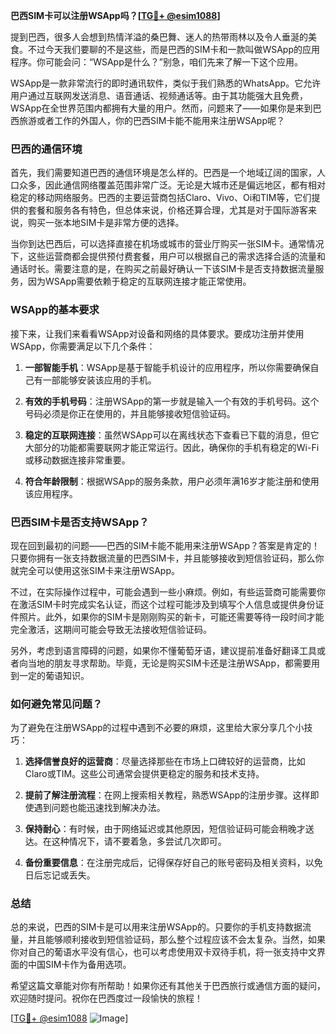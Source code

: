 **巴西SIM卡可以注册WSApp吗？[[TG💪+ @esim1088](https://t.me/s/esim1088)]**

提到巴西，很多人会想到热情洋溢的桑巴舞、迷人的热带雨林以及令人垂涎的美食。不过今天我们要聊的不是这些，而是巴西的SIM卡和一款叫做WSApp的应用程序。你可能会问：“WSApp是什么？”别急，咱们先来了解一下这个应用。

WSApp是一款非常流行的即时通讯软件，类似于我们熟悉的WhatsApp。它允许用户通过互联网发送消息、语音通话、视频通话等。由于其功能强大且免费，WSApp在全世界范围内都拥有大量的用户。然而，问题来了——如果你是来到巴西旅游或者工作的外国人，你的巴西SIM卡能不能用来注册WSApp呢？

### 巴西的通信环境

首先，我们需要知道巴西的通信环境是怎么样的。巴西是一个地域辽阔的国家，人口众多，因此通信网络覆盖范围非常广泛。无论是大城市还是偏远地区，都有相对稳定的移动网络服务。巴西的主要运营商包括Claro、Vivo、Oi和TIM等，它们提供的套餐和服务各有特色，但总体来说，价格还算合理，尤其是对于国际游客来说，购买一张本地SIM卡是非常方便的选择。

当你到达巴西后，可以选择直接在机场或城市的营业厅购买一张SIM卡。通常情况下，这些运营商都会提供预付费套餐，用户可以根据自己的需求选择合适的流量和通话时长。需要注意的是，在购买之前最好确认一下该SIM卡是否支持数据流量服务，因为WSApp需要依赖于稳定的互联网连接才能正常使用。

### WSApp的基本要求

接下来，让我们来看看WSApp对设备和网络的具体要求。要成功注册并使用WSApp，你需要满足以下几个条件：

1. **一部智能手机**：WSApp是基于智能手机设计的应用程序，所以你需要确保自己有一部能够安装该应用的手机。
   
2. **有效的手机号码**：注册WSApp的第一步就是输入一个有效的手机号码。这个号码必须是你正在使用的，并且能够接收短信验证码。

3. **稳定的互联网连接**：虽然WSApp可以在离线状态下查看已下载的消息，但它大部分的功能都需要联网才能正常运行。因此，确保你的手机有稳定的Wi-Fi或移动数据连接非常重要。

4. **符合年龄限制**：根据WSApp的服务条款，用户必须年满16岁才能注册和使用该应用程序。

### 巴西SIM卡是否支持WSApp？

现在回到最初的问题——巴西的SIM卡能不能用来注册WSApp？答案是肯定的！只要你拥有一张支持数据流量的巴西SIM卡，并且能够接收到短信验证码，那么你就完全可以使用这张SIM卡来注册WSApp。

不过，在实际操作过程中，可能会遇到一些小麻烦。例如，有些运营商可能需要你在激活SIM卡时完成实名认证，而这个过程可能涉及到填写个人信息或提供身份证件照片。此外，如果你的SIM卡是刚刚购买的新卡，可能还需要等待一段时间才能完全激活，这期间可能会导致无法接收短信验证码。

另外，考虑到语言障碍的问题，如果你不懂葡萄牙语，建议提前准备好翻译工具或者向当地的朋友寻求帮助。毕竟，无论是购买SIM卡还是注册WSApp，都需要用到一定的葡语知识。

### 如何避免常见问题？

为了避免在注册WSApp的过程中遇到不必要的麻烦，这里给大家分享几个小技巧：

1. **选择信誉良好的运营商**：尽量选择那些在市场上口碑较好的运营商，比如Claro或TIM。这些公司通常会提供更稳定的服务和技术支持。

2. **提前了解注册流程**：在网上搜索相关教程，熟悉WSApp的注册步骤。这样即使遇到问题也能迅速找到解决办法。

3. **保持耐心**：有时候，由于网络延迟或其他原因，短信验证码可能会稍晚才送达。在这种情况下，请不要着急，多尝试几次即可。

4. **备份重要信息**：在注册完成后，记得保存好自己的账号密码及相关资料，以免日后忘记或丢失。

### 总结

总的来说，巴西的SIM卡是可以用来注册WSApp的。只要你的手机支持数据流量，并且能够顺利接收到短信验证码，那么整个过程应该不会太复杂。当然，如果你对自己的葡语水平没有信心，也可以考虑使用双卡双待手机，将一张支持中文界面的中国SIM卡作为备用选项。

希望这篇文章能对你有所帮助！如果你还有其他关于巴西旅行或通信方面的疑问，欢迎随时提问。祝你在巴西度过一段愉快的旅程！

[[TG💪+ @esim1088](https://t.me/s/esim1088) ![Image](https://i.postimg.cc/4NQfJmqS/Snipaste-2025-05-13-00-14-12.png)]